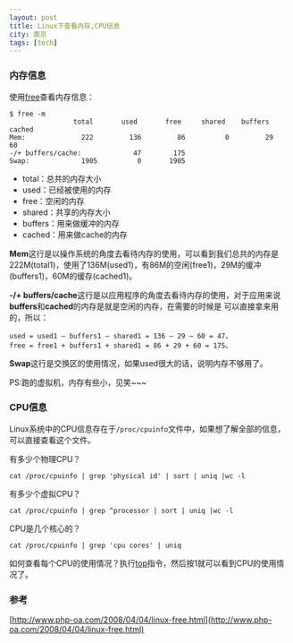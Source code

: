 ```yaml
---
layout: post
title: Linux下查看内存,CPU信息
city: 南京
tags: [tech]
---
```


###  内存信息

使用[free]查看内存信息：

	$ free -m
					total       used       free     shared    buffers     cached
	Mem:              222         136         86          0         29       60
	-/+ buffers/cache:             47        175
	Swap:             1905          0       1905


* total：总共的内存大小
* used：已经被使用的内存
* free：空闲的内存
* shared：共享的内存大小
* buffers：用来做缓冲的内存
* cached：用来做cache的内存


**Mem**这行是以操作系统的角度去看待内存的使用，可以看到我们总共的内存是222M(total1)，使用了136M(used1)，有86M的空闲(free1)，29M的缓冲(buffers1)，60M的缓存(cached1)。

**\-/+ buffers/cache**这行是以应用程序的角度去看待内存的使用，对于应用来说**buffers**和**cached**的内存是就是空闲的内存，在需要的时候是 可以直接拿来用的，所以：

	used = used1 – buffers1 – shared1 = 136 – 29 – 60 = 47，
	free = free1 + buffers1 + shared1 = 86 + 29 + 60 = 175。

**Swap**这行是交换区的使用情况，如果used很大的话，说明内存不够用了。

PS:跑的虚拟机，内存有些小，见笑~~~

###  CPU信息

Linux系统中的CPU信息存在于`/proc/cpuinfo`文件中，如果想了解全部的信息，可以直接查看这个文件。

有多少个物理CPU？

	cat /proc/cpuinfo | grep 'physical id' | sort | uniq |wc -l


有多少个虚拟CPU？

	cat /proc/cpuinfo | grep ^processor | sort | uniq |wc -l


CPU是几个核心的？

	cat /proc/cpuinfo | grep 'cpu cores' | uniq

如何查看每个CPU的使用情况？执行[top]指令，然后按1就可以看到CPU的使用情况了。

###  参考

[http://www.php-oa.com/2008/04/04/linux-free.html](http://www.php-oa.com/2008/04/04/linux-free.html)

[free]: http://linux.die.net/man/1/free "free"
[top]: http://linux.die.net/man/1/top "top"